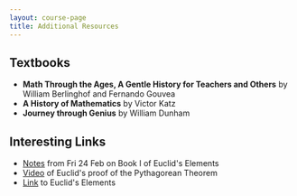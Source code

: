 ```yaml
---
layout: course-page
title: Additional Resources
---
```


## Textbooks

* **Math Through the Ages, A Gentle History for Teachers and Others** by William Berlinghof and Fernando Gouvea
* **A History of Mathematics** by Victor Katz
* **Journey through Genius** by William Dunham

## Interesting Links

* [Notes](assets/Book-I-Notes.pdf) from Fri 24 Feb on Book I of Euclid's Elements
* [Video](https://www.youtube.com/watch?v=uQ-1iBdhm8M) of Euclid's proof of the Pythagorean Theorem
* [Link](http://aleph0.clarku.edu/~djoyce/elements/elements.html) to Euclid's Elements

<div style="padding-bottom: 40px"></div>
